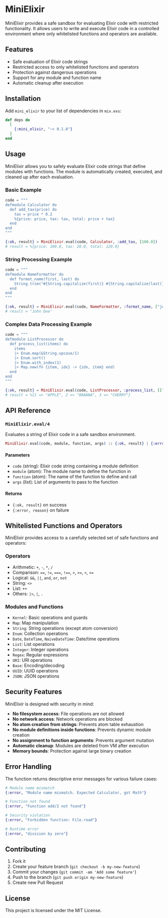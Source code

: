# MiniElixir

MiniElixir provides a safe sandbox for evaluating Elixir code with restricted functionality. It allows users to write and execute Elixir code in a controlled environment where only whitelisted functions and operators are available.

## Features

- Safe evaluation of Elixir code strings
- Restricted access to only whitelisted functions and operators
- Protection against dangerous operations
- Support for any module and function name
- Automatic cleanup after execution

## Installation

Add `mini_elixir` to your list of dependencies in `mix.exs`:

```elixir
def deps do
  [
    {:mini_elixir, "~> 0.1.0"}
  ]
end
```

## Usage

MiniElixir allows you to safely evaluate Elixir code strings that define modules with functions. The module is automatically created, executed, and cleaned up after each evaluation.

### Basic Example

```elixir
code = """
defmodule Calculator do
  def add_tax(price) do
    tax = price * 0.2
    %{price: price, tax: tax, total: price + tax}
  end
end
"""

{:ok, result} = MiniElixir.eval(code, Calculator, :add_tax, [100.0])
# result = %{price: 100.0, tax: 20.0, total: 120.0}
```

### String Processing Example

```elixir
code = """
defmodule NameFormatter do
  def format_name(first, last) do
    String.trim("#{String.capitalize(first)} #{String.capitalize(last)}")
  end
end
"""

{:ok, result} = MiniElixir.eval(code, NameFormatter, :format_name, ["john", "doe"])
# result = "John Doe"
```

### Complex Data Processing Example

```elixir
code = """
defmodule ListProcessor do
  def process_list(items) do
    items
    |> Enum.map(&String.upcase/1)
    |> Enum.sort()
    |> Enum.with_index(1)
    |> Map.new(fn {item, idx} -> {idx, item} end)
  end
end
"""

{:ok, result} = MiniElixir.eval(code, ListProcessor, :process_list, [["banana", "apple", "cherry"]])
# result = %{1 => "APPLE", 2 => "BANANA", 3 => "CHERRY"}
```

## API Reference

### `MiniElixir.eval/4`

Evaluates a string of Elixir code in a safe sandbox environment.

```elixir
MiniElixir.eval(code, module, function, args) :: {:ok, result} | {:error, reason}
```

#### Parameters

- `code` (string): Elixir code string containing a module definition
- `module` (atom): The module name to define the function in
- `function` (atom): The name of the function to define and call
- `args` (list): List of arguments to pass to the function

#### Returns

- `{:ok, result}` on success
- `{:error, reason}` on failure

## Whitelisted Functions and Operators

MiniElixir provides access to a carefully selected set of safe functions and operators:

### Operators
- Arithmetic: `+`, `-`, `*`, `/`
- Comparison: `==`, `!=`, `===`, `!==`, `>`, `>=`, `<`, `<=`
- Logical: `&&`, `||`, `and`, `or`, `not`
- String: `<>`
- List: `++`
- Others: `|>`, `|`, `.`

### Modules and Functions
- `Kernel`: Basic operations and guards
- `Map`: Map manipulation
- `String`: String operations (except atom conversion)
- `Enum`: Collection operations
- `Date`, `DateTime`, `NaiveDateTime`: Date/time operations
- `List`: List operations
- `Integer`: Integer operations
- `Regex`: Regular expressions
- `URI`: URI operations
- `Base`: Encoding/decoding
- `UUID`: UUID operations
- `JSON`: JSON operations

## Security Features

MiniElixir is designed with security in mind:

- **No filesystem access**: File operations are not allowed
- **No network access**: Network operations are blocked
- **No atom creation from strings**: Prevents atom table exhaustion
- **No module definitions inside functions**: Prevents dynamic module creation
- **No assignment to function arguments**: Prevents argument mutation
- **Automatic cleanup**: Modules are deleted from VM after execution
- **Memory bounds**: Protection against large binary creation

## Error Handling

The function returns descriptive error messages for various failure cases:

```elixir
# Module name mismatch
{:error, "Module name mismatch. Expected Calculator, got Math"}

# Function not found
{:error, "Function add/2 not found"}

# Security violation
{:error, "Forbidden function: File.read"}

# Runtime error
{:error, "division by zero"}
```

## Contributing

1. Fork it
2. Create your feature branch (`git checkout -b my-new-feature`)
3. Commit your changes (`git commit -am 'Add some feature'`)
4. Push to the branch (`git push origin my-new-feature`)
5. Create new Pull Request

## License

This project is licensed under the MIT License.

